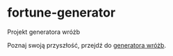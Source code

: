# fortune-generator
Projekt generatora wróżb

Poznaj swoją przyszłość, przejdź do <a href="https://omnes-generator.netlify.app/">generatora wróżb</a>.
